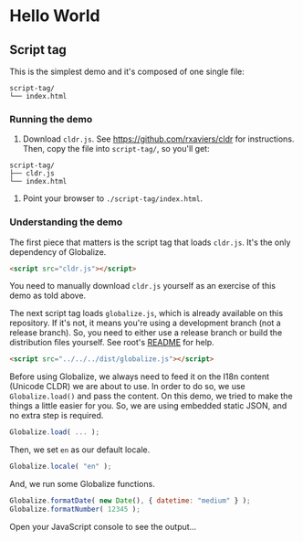 # Hello World

## Script tag

This is the simplest demo and it's composed of one single file:

```
script-tag/
└── index.html
```

### Running the demo

1. Download `cldr.js`. See https://github.com/rxaviers/cldr for instructions. Then, copy the file into `script-tag/`, so you'll get:

```
script-tag/
├── cldr.js
└── index.html
```

1. Point your browser to `./script-tag/index.html`.

### Understanding the demo

The first piece that matters is the script tag that loads `cldr.js`. It's the
only dependency of Globalize.

```html
<script src="cldr.js"></script>
```

You need to manually download `cldr.js` yourself as an exercise of this demo as
told above.

The next script tag loads `globalize.js`, which is already available on this
repository. If it's not, it means you're using a development branch (not a
release branch). So, you need to either use a release branch or build the
distribution files yourself. See root's [README](../../README.md) for help.

```html
<script src="../../../dist/globalize.js"></script>
```

Before using Globalize, we always need to feed it on the I18n content (Unicode
CLDR) we are about to use. In order to do so, we use `Globalize.load()` and pass
the content. On this demo, we tried to make the things a little easier for you.
So, we are using embedded static JSON, and no extra step is required.

```javascript
Globalize.load( ... );
```

Then, we set `en` as our default locale.

```javascript
Globalize.locale( "en" );
```

And, we run some Globalize functions.

```javascript
Globalize.formatDate( new Date(), { datetime: "medium" } );
Globalize.formatNumber( 12345 );
```

Open your JavaScript console to see the output...
